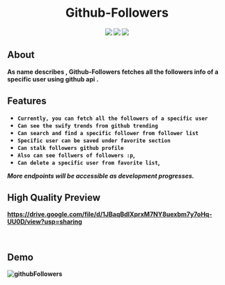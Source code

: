 

<h1 align="center">
 <b>Github-Followers<b>
</h1>


<p align="center">    <img src = https://img.shields.io/badge/build-passing-green /> 
       <img src = https://img.shields.io/badge/version-v1.0.0-blue /> 
        <img src = https://img.shields.io/badge/swift-5-orange /> 


</p>





## __About__

**As name describes , Github-Followers fetches all the followers info of a specific user using github api .**

## Features


 
* `Currently, you can fetch all the followers of a specific user`
* `Can see the swify trends from github trending`
* `Can search and find a specific follower from follower list`
* `Specific user can be saved under favorite section`
* `Can stalk followers github profile`
* `Also can see follwers of followers :p`,
* `Can delete a specific user from favorite list`, 

*More endpoints will be accessible as development progresses.* 





## High Quality Preview
https://drive.google.com/file/d/1JBaqBdlXprxM7NY8uexbm7y7oHq-UU0D/view?usp=sharing

<br>

## Demo

![githubFollowers](https://user-images.githubusercontent.com/59824683/87465091-f2f61000-c635-11ea-886f-7635441dabf8.gif)
